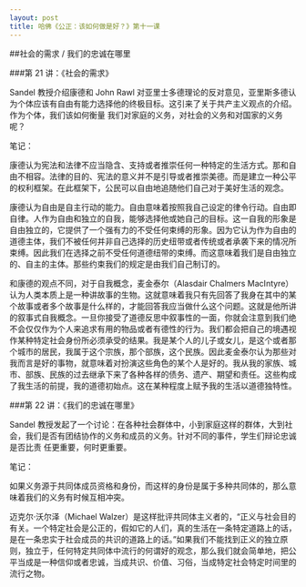 ```yaml
---
layout: post
title: 哈佛《公正：该如何做是好？》第十一课
---
```

##社会的需求 / 我们的忠诚在哪里

###第 21 讲：《社会的需求》

Sandel 教授介绍康德和 John Rawl 对亚里士多德理论的反对意见，亚里斯多德认为个体应该有自由有能力选择他的终极目标。这引来了关于共产主义观点的介绍。作为个体，我们该如何衡量 我们对家庭的义务，对社会的义务和对国家的义务呢？

笔记：

康德认为宪法和法律不应当隐含、支持或者推崇任何一种特定的生活方式。那和自由不相容。法律的目的、宪法的意义并不是引导或者推崇美德。而是建立一种公平的权利框架。在此框架下，公民可以自由地追随他们自己对于美好生活的观念。

康德认为自由是自主行动的能力。自由意味着按照我自己设定的律令行动。自由即自律。人作为自由和独立的自我，能够选择他或她自己的目标。这一自我的形象是自由独立的，它提供了一个强有力的不受任何束缚的形象。因为它认为作为自由的道德主体，我们不被任何并非自己选择的历史纽带或者传统或者承袭下来的情况所束缚。因此我们在选择之前不受任何道德纽带的束缚。而这意味着我们是自由独立的、自主的主体。那些约束我们的规定是由我们自己制订的。

和康德的观点不同，对于自我概念，麦金泰尔（Alasdair Chalmers MacIntyre）认为人类本质上是一种讲故事的生物。这就意味着我只有先回答了我身在其中的某个故事或者多个故事是什么样的，才能回答我应当做什么这个问题。这就是他所讲的叙事式自我概念。一旦你接受了道德反思中叙事性的一面，你就会注意到我们绝不会仅仅作为个人来追求有用的物品或者有德性的行为。我们都会把自己的境遇视作某种特定社会身份所必须承受的结果。我是某个人的儿子或女儿，是这个或者那个城市的居民，我属于这个宗族，那个部族，这个民族。因此麦金泰尔认为那些对我而言是好的事物，就意味着对扮演这些角色的某个人是好的。我从我的家族、城市、部族、民族的过去继承下来了各种各样的债务、遗产、期望和责任。这些构成了我生活的前提，我的道德初始点。这在某种程度上赋予我的生活以道德独特性。


###第 22 讲：《我们的忠诚在哪里》

Sandel 教授发起了一个讨论：在各种社会群体中，小到家庭这样的群体，大到社会，我们是否有团结协作的义务和成员的义务。针对不同的事件，学生们辩论忠诚是否比责 任更重要，何时更重要。

笔记：

如果义务源于共同体成员资格和身份，而这样的身份是属于多种共同体的，那么意味着我们的义务有时候互相冲突。

迈克尔·沃尔泽（Michael Walzer）是这样批评共同体主义者的，“正义与社会目的有关。一个特定社会是公正的，假如它的人们，真的生活在一条特定道路上的话，是在一条忠实于社会成员的共识的道路上的话。”如果我们不能找到正义的独立原则，独立于，任何特定共同体中流行的何谓好的观念，那么我们就会简单地，把公平当成是一种信仰或者忠诚，当成共识、价值、习俗，当成特定社会特定时间里的流行之物。
